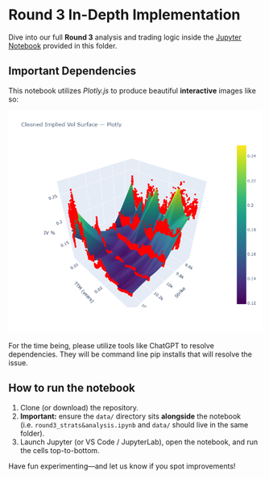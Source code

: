 # Round 3 In-Depth Implementation

Dive into our full **Round 3** analysis and trading logic inside the [Jupyter Notebook](round3_strats&analysis.ipynb) provided in this folder.

## Important Dependencies

This notebook utilizes *Plotly.js* to produce beautiful **interactive** images like so:

![Description of image](newplot.png)

For the time being, please utilize tools like ChatGPT to resolve dependencies. They will be command line pip installs that will resolve the issue.

## How to run the notebook

1. Clone (or download) the repository.  
2. **Important:** ensure the `data/` directory sits **alongside** the notebook  
   (i.e. `round3_strats&analysis.ipynb` and `data/` should live in the same folder).  
3. Launch Jupyter (or VS Code / JupyterLab), open the notebook, and run the cells top-to-bottom.

Have fun experimenting—and let us know if you spot improvements!
